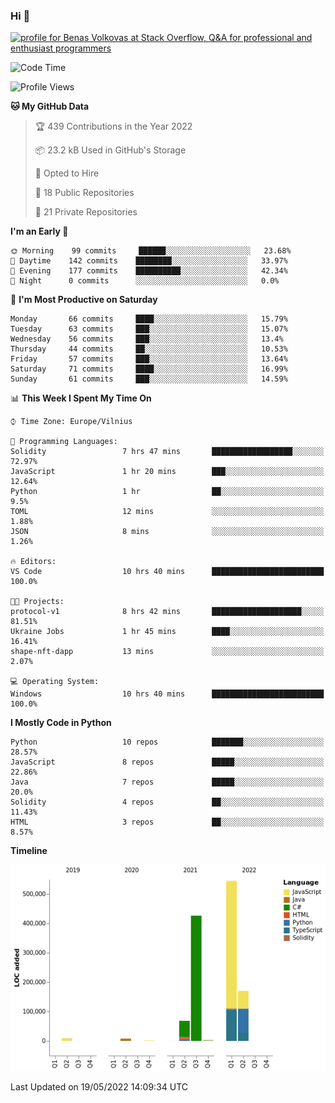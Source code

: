 ### Hi 👋
<a href="https://stackoverflow.com/users/14954249/benas-volkovas"><img src="https://stackoverflow.com/users/flair/14954249.png?theme=dark" width="208" height="58" alt="profile for Benas Volkovas at Stack Overflow, Q&amp;A for professional and enthusiast programmers" title="profile for Benas Volkovas at Stack Overflow, Q&amp;A for professional and enthusiast programmers"></a>

<!--START_SECTION:waka-->
![Code Time](http://img.shields.io/badge/Code%20Time-694%20hrs%2032%20mins-blue)

![Profile Views](http://img.shields.io/badge/Profile%20Views-9-blue)

**🐱 My GitHub Data** 

> 🏆 439 Contributions in the Year 2022
 > 
> 📦 23.2 kB Used in GitHub's Storage 
 > 
> 💼 Opted to Hire
 > 
> 📜 18 Public Repositories 
 > 
> 🔑 21 Private Repositories  
 > 
**I'm an Early 🐤** 

```text
🌞 Morning    99 commits     ██████░░░░░░░░░░░░░░░░░░░   23.68% 
🌆 Daytime    142 commits    ████████░░░░░░░░░░░░░░░░░   33.97% 
🌃 Evening    177 commits    ██████████░░░░░░░░░░░░░░░   42.34% 
🌙 Night      0 commits      ░░░░░░░░░░░░░░░░░░░░░░░░░   0.0%

```
📅 **I'm Most Productive on Saturday** 

```text
Monday       66 commits     ████░░░░░░░░░░░░░░░░░░░░░   15.79% 
Tuesday      63 commits     ███░░░░░░░░░░░░░░░░░░░░░░   15.07% 
Wednesday    56 commits     ███░░░░░░░░░░░░░░░░░░░░░░   13.4% 
Thursday     44 commits     ██░░░░░░░░░░░░░░░░░░░░░░░   10.53% 
Friday       57 commits     ███░░░░░░░░░░░░░░░░░░░░░░   13.64% 
Saturday     71 commits     ████░░░░░░░░░░░░░░░░░░░░░   16.99% 
Sunday       61 commits     ███░░░░░░░░░░░░░░░░░░░░░░   14.59%

```


📊 **This Week I Spent My Time On** 

```text
⌚︎ Time Zone: Europe/Vilnius

💬 Programming Languages: 
Solidity                 7 hrs 47 mins       ██████████████████░░░░░░░   72.97% 
JavaScript               1 hr 20 mins        ███░░░░░░░░░░░░░░░░░░░░░░   12.64% 
Python                   1 hr                ██░░░░░░░░░░░░░░░░░░░░░░░   9.5% 
TOML                     12 mins             ░░░░░░░░░░░░░░░░░░░░░░░░░   1.88% 
JSON                     8 mins              ░░░░░░░░░░░░░░░░░░░░░░░░░   1.26%

🔥 Editors: 
VS Code                  10 hrs 40 mins      █████████████████████████   100.0%

🐱‍💻 Projects: 
protocol-v1              8 hrs 42 mins       ████████████████████░░░░░   81.51% 
Ukraine Jobs             1 hr 45 mins        ████░░░░░░░░░░░░░░░░░░░░░   16.41% 
shape-nft-dapp           13 mins             ░░░░░░░░░░░░░░░░░░░░░░░░░   2.07%

💻 Operating System: 
Windows                  10 hrs 40 mins      █████████████████████████   100.0%

```

**I Mostly Code in Python** 

```text
Python                   10 repos            ███████░░░░░░░░░░░░░░░░░░   28.57% 
JavaScript               8 repos             █████░░░░░░░░░░░░░░░░░░░░   22.86% 
Java                     7 repos             █████░░░░░░░░░░░░░░░░░░░░   20.0% 
Solidity                 4 repos             ██░░░░░░░░░░░░░░░░░░░░░░░   11.43% 
HTML                     3 repos             ██░░░░░░░░░░░░░░░░░░░░░░░   8.57%

```


**Timeline**

![Chart not found](https://raw.githubusercontent.com/BenasVolkovas/BenasVolkovas/main/charts/bar_graph.png) 


 Last Updated on 19/05/2022 14:09:34 UTC
<!--END_SECTION:waka-->
